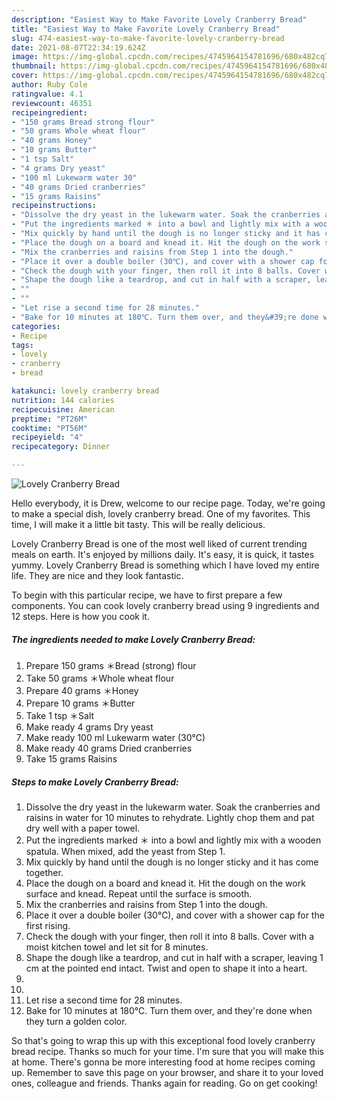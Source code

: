 ```yaml
---
description: "Easiest Way to Make Favorite Lovely Cranberry Bread"
title: "Easiest Way to Make Favorite Lovely Cranberry Bread"
slug: 474-easiest-way-to-make-favorite-lovely-cranberry-bread
date: 2021-08-07T22:34:19.624Z
image: https://img-global.cpcdn.com/recipes/4745964154781696/680x482cq70/lovely-cranberry-bread-recipe-main-photo.jpg
thumbnail: https://img-global.cpcdn.com/recipes/4745964154781696/680x482cq70/lovely-cranberry-bread-recipe-main-photo.jpg
cover: https://img-global.cpcdn.com/recipes/4745964154781696/680x482cq70/lovely-cranberry-bread-recipe-main-photo.jpg
author: Ruby Cole
ratingvalue: 4.1
reviewcount: 46351
recipeingredient:
- "150 grams Bread strong flour"
- "50 grams Whole wheat flour"
- "40 grams Honey"
- "10 grams Butter"
- "1 tsp Salt"
- "4 grams Dry yeast"
- "100 ml Lukewarm water 30"
- "40 grams Dried cranberries"
- "15 grams Raisins"
recipeinstructions:
- "Dissolve the dry yeast in the lukewarm water. Soak the cranberries and raisins in water for 10 minutes to rehydrate. Lightly chop them and pat dry well with a paper towel."
- "Put the ingredients marked ＊ into a bowl and lightly mix with a wooden spatula. When mixed, add the yeast from Step 1."
- "Mix quickly by hand until the dough is no longer sticky and it has come together."
- "Place the dough on a board and knead it. Hit the dough on the work surface and knead. Repeat until the surface is smooth."
- "Mix the cranberries and raisins from Step 1 into the dough."
- "Place it over a double boiler (30℃), and cover with a shower cap for the first rising."
- "Check the dough with your finger, then roll it into 8 balls. Cover with a moist kitchen towel and let sit for 8 minutes."
- "Shape the dough like a teardrop, and cut in half with a scraper, leaving 1 cm at the pointed end intact. Twist and open to shape it into a heart."
- ""
- ""
- "Let rise a second time for 28 minutes."
- "Bake for 10 minutes at 180℃. Turn them over, and they&#39;re done when they turn a golden color."
categories:
- Recipe
tags:
- lovely
- cranberry
- bread

katakunci: lovely cranberry bread 
nutrition: 144 calories
recipecuisine: American
preptime: "PT26M"
cooktime: "PT56M"
recipeyield: "4"
recipecategory: Dinner

---
```



![Lovely Cranberry Bread](https://img-global.cpcdn.com/recipes/4745964154781696/680x482cq70/lovely-cranberry-bread-recipe-main-photo.jpg)

Hello everybody, it is Drew, welcome to our recipe page. Today, we're going to make a special dish, lovely cranberry bread. One of my favorites. This time, I will make it a little bit tasty. This will be really delicious.

Lovely Cranberry Bread is one of the most well liked of current trending meals on earth. It's enjoyed by millions daily. It's easy, it is quick, it tastes yummy. Lovely Cranberry Bread is something which I have loved my entire life. They are nice and they look fantastic.




To begin with this particular recipe, we have to first prepare a few components. You can cook lovely cranberry bread using 9 ingredients and 12 steps. Here is how you cook it.

<!--inarticleads1-->

##### The ingredients needed to make Lovely Cranberry Bread:

1. Prepare 150 grams ＊Bread (strong) flour
1. Take 50 grams ＊Whole wheat flour
1. Prepare 40 grams ＊Honey
1. Prepare 10 grams ＊Butter
1. Take 1 tsp ＊Salt
1. Make ready 4 grams Dry yeast
1. Make ready 100 ml Lukewarm water (30℃)
1. Make ready 40 grams Dried cranberries
1. Take 15 grams Raisins




<!--inarticleads2-->

##### Steps to make Lovely Cranberry Bread:

1. Dissolve the dry yeast in the lukewarm water. Soak the cranberries and raisins in water for 10 minutes to rehydrate. Lightly chop them and pat dry well with a paper towel.
1. Put the ingredients marked ＊ into a bowl and lightly mix with a wooden spatula. When mixed, add the yeast from Step 1.
1. Mix quickly by hand until the dough is no longer sticky and it has come together.
1. Place the dough on a board and knead it. Hit the dough on the work surface and knead. Repeat until the surface is smooth.
1. Mix the cranberries and raisins from Step 1 into the dough.
1. Place it over a double boiler (30℃), and cover with a shower cap for the first rising.
1. Check the dough with your finger, then roll it into 8 balls. Cover with a moist kitchen towel and let sit for 8 minutes.
1. Shape the dough like a teardrop, and cut in half with a scraper, leaving 1 cm at the pointed end intact. Twist and open to shape it into a heart.
1. 
1. 
1. Let rise a second time for 28 minutes.
1. Bake for 10 minutes at 180℃. Turn them over, and they&#39;re done when they turn a golden color.




So that's going to wrap this up with this exceptional food lovely cranberry bread recipe. Thanks so much for your time. I'm sure that you will make this at home. There's gonna be more interesting food at home recipes coming up. Remember to save this page on your browser, and share it to your loved ones, colleague and friends. Thanks again for reading. Go on get cooking!
